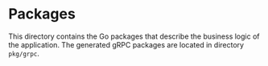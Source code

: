 # Packages

This directory contains the Go packages that describe the business logic of the application.
The generated gRPC packages are located in directory `pkg/grpc`.